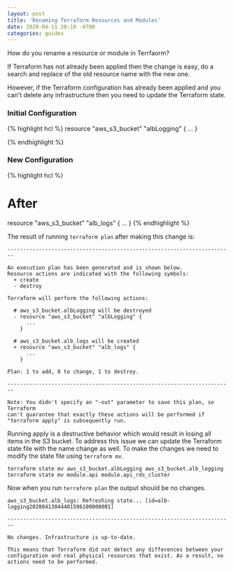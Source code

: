 ```yaml
---
layout: post
title: 'Renaming Terraform Resources and Modules'
date: 2020-04-11 20:10 -0700
categories: guides
---
```

How do you rename a resource or module in Terrfaorm?

If Terraform has not already been applied then the change is easy, do a search and replace of the old resource name with the new one.

However, if the Terraform configuration has already been applied and you can't delete any infrastructure then you need to update the Terraform state.

### Initial Configuration
{% highlight hcl %}
resource "aws_s3_bucket" "albLogging" {
  ...
}

{% endhighlight %}

### New Configuration
{% highlight hcl %}
# After
resource "aws_s3_bucket" "alb_logs" {
  ...
}
{% endhighlight %}

The result of running `terraform plan` after making this change is:

```
------------------------------------------------------------------------

An execution plan has been generated and is shown below.
Resource actions are indicated with the following symbols:
  + create
  - destroy

Terraform will perform the following actions:

  # aws_s3_bucket.albLogging will be destroyed
  - resource "aws_s3_bucket" "albLogging" {
      ...
    }

  # aws_s3_bucket.alb_logs will be created
  + resource "aws_s3_bucket" "alb_logs" {
      ...
    }

Plan: 1 to add, 0 to change, 1 to destroy.

------------------------------------------------------------------------

Note: You didn't specify an "-out" parameter to save this plan, so Terraform
can't guarantee that exactly these actions will be performed if
"terraform apply" is subsequently run.

```

Running apply is a destructive behavior which would result in losing all items in the S3 bucket. To address this issue we can update the Terraform state file with the name change as well.  To make the changes we need to modify the state file using `terraform mv`.
``` shell
terraform state mv aws_s3_bucket.albLogging aws_s3_bucket.alb_logging
terraform state mv module.api module.api_rds_cluster
```

Now when you run `terraform plan` the output should be no changes.

```
aws_s3_bucket.alb_logs: Refreshing state... [id=alb-logging20200413044401506100000001]

------------------------------------------------------------------------

No changes. Infrastructure is up-to-date.

This means that Terraform did not detect any differences between your
configuration and real physical resources that exist. As a result, no
actions need to be performed.
```
